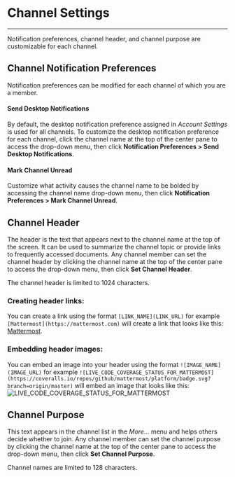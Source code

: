 # Channel Settings
_____
Notification preferences, channel header, and channel purpose are customizable for each channel.

## Channel Notification Preferences
Notification preferences can be modified for each channel of which you are a member.

#### Send Desktop Notifications
By default, the desktop notification preference assigned in *Account Settings* is used for all channels. To customize the desktop notification preference for each channel, click the channel name at the top of the center pane to access the drop-down menu, then click **Notification Preferences > Send Desktop Notifications**.

#### Mark Channel Unread
Customize what activity causes the channel name to be bolded by accessing the channel name drop-down menu, then click **Notification Preferences > Mark Channel Unread**.

## Channel Header
The header is the text that appears next to the channel name at the top of the screen. It can be used to summarize the channel topic or provide links to frequently accessed documents. Any channel member can set the channel header by clicking the channel name at the top of the center pane to access the drop-down menu, then click  **Set Channel Header**.

The channel header is limited to 1024 characters.     

### Creating header links: 

You can create a link using the format `[LINK_NAME](LINK_URL)` for example `[Mattermost](https://mattermost.com)` will create a link that looks like this: [Mattermost](https://mattermost.com). 

### Embedding header images: 

You can embed an image into your header using the format `![IMAGE_NAME](IMAGE_URL)` for example `![LIVE_CODE_COVERAGE_STATUS_FOR_MATTERMOST](https://coveralls.io/repos/github/mattermost/platform/badge.svg?branch=origin/master)` will embed an image that looks like this: ![LIVE_CODE_COVERAGE_STATUS_FOR_MATTERMOST](https://coveralls.io/repos/github/mattermost/platform/badge.svg?branch=origin/master)

## Channel Purpose
This text appears in the channel list in the *More…* menu and helps others decide whether to join. Any channel member can set the channel purpose by clicking the channel name at the top of the center pane to access the drop-down menu, then click  **Set Channel Purpose**.

Channel names are limited to 128 characters. 
